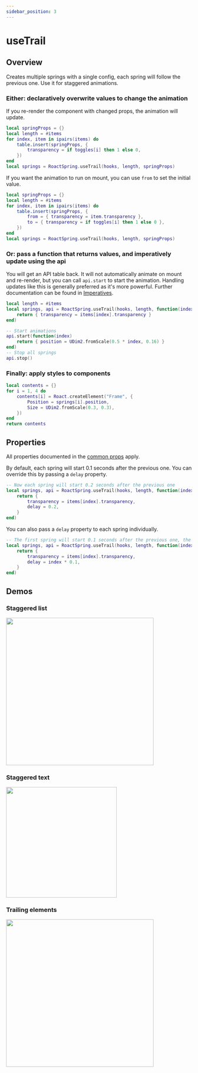 ```yaml
---
sidebar_position: 3
---
```


# useTrail

## Overview

Creates multiple springs with a single config, each spring will follow the previous one. Use it for staggered animations.

### Either: declaratively overwrite values to change the animation

If you re-render the component with changed props, the animation will update.

```lua
local springProps = {}
local length = #items
for index, item in ipairs(items) do
    table.insert(springProps, {
        transparency = if toggles[i] then 1 else 0,
    })
end
local springs = RoactSpring.useTrail(hooks, length, springProps)
```

If you want the animation to run on mount, you can use `from` to set the initial value.

```lua
local springProps = {}
local length = #items
for index, item in ipairs(items) do
    table.insert(springProps, {
        from = { transparency = item.transparency },
        to = { transparency = if toggles[i] then 1 else 0 },
    })
end
local springs = RoactSpring.useTrail(hooks, length, springProps)
```

### Or: pass a function that returns values, and imperatively update using the api

You will get an API table back. It will not automatically animate on mount and re-render, but you can call `api.start` to start the animation. Handling updates like this is generally preferred as it's more powerful. Further documentation can be found in [Imperatives](/docs/common/imperatives).

```lua
local length = #items
local springs, api = RoactSpring.useTrail(hooks, length, function(index)
    return { transparency = items[index].transparency }
end)

-- Start animations
api.start(function(index)
    return { position = UDim2.fromScale(0.5 * index, 0.16) }
end)
-- Stop all springs
api.stop()
```

### Finally: apply styles to components

```lua
local contents = {}
for i = 1, 4 do
    contents[i] = Roact.createElement("Frame", {
        Position = springs[i].position,
        Size = UDim2.fromScale(0.3, 0.3),
    })
end
return contents
```

## Properties

All properties documented in the [common props](/docs/common/props) apply.

By default, each spring will start 0.1 seconds after the previous one. You can override this by passing a `delay` property.

```lua
-- Now each spring will start 0.2 seconds after the previous one
local springs, api = RoactSpring.useTrail(hooks, length, function(index)
    return {
        transparency = items[index].transparency,
        delay = 0.2,
    }
end)
```

You can also pass a `delay` property to each spring individually.
```lua
-- The first spring will start 0.1 seconds after the previous one, the second 0.2 seconds, and so on
local springs, api = RoactSpring.useTrail(hooks, length, function(index)
    return {
        transparency = items[index].transparency,
        delay = index * 0.1,
    }
end)
```

## Demos

### Staggered list

<a href="https://github.com/chriscerie/roact-spring/blob/main/stories/hooks/useTrailList.story.lua">
  <img src="https://media.giphy.com/media/XfG0GNKGCKang91lLN/giphy.gif" width="400" />
</a>

### Staggered text

<a href="https://github.com/chriscerie/roact-spring/blob/main/stories/hooks/useTrailText.story.lua">
  <img src="https://media.giphy.com/media/9llkynmhlsUvZCupPz/giphy.gif" width="300" />
</a>

### Trailing elements

<a href="https://github.com/chriscerie/roact-spring/blob/main/stories/hooks/useTrailFollow.story.lua">
  <img src="https://media.giphy.com/media/BS20XRr522AJgkCyZR/giphy.gif" width="400" />
</a>